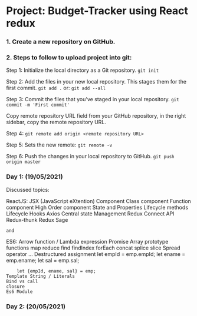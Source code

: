 # Project: Budget-Tracker using React redux

### 1. Create a new repository on GitHub.

### 2. Steps to follow to upload project into git:

Step 1: Initialize the local directory as a Git repository.
		`git init`
    
Step 2: Add the files in your new local repository. This stages them for the first commit.
		`git add .`
			or:
		`git add --all`
    
Step 3: Commit the files that you've staged in your local repository.
       		`git commit -m 'First commit'`
        
Copy remote repository URL field from your GitHub repository, in the right sidebar, copy the remote repository URL.

Step 4: `git remote add origin <remote repository URL>`

Step 5: Sets the new remote:
		`git remote -v`
    
Step 6: Push the changes in your local repository to GitHub.
     		`git push origin master`


### Day 1: (19/05/2021)

Discussed topics:

ReactJS:
	JSX (JavaScript eXtention)
	Component
		Class component
		Function component
		High Order component
	State and Properties
	Lifecycle methods
	Lifecycle Hooks
	Axios
	Central state Management
		Redux
			Connect API
			Redux-thunk
			Redux Sage
			
	and 
	
ES6:
	Arrow function / Lambda expression
	Promise
	Array prototype functions
		map
		reduce
		find
		findIndex
		forEach
		concat
		splice
		slice
	Spread operator ...
	Destructured assignment
		let empId = emp.empId;
		let ename = emp.ename;
		let sal = emp.sal;
		
		let {empId, ename, sal} = emp;
	Template String / Literals
	Bind vs call
	closure
	Es6 Module
	
### Day 2: (20/05/2021)

